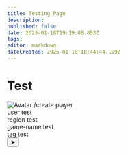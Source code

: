 ```yaml
---
title: Testing Page
description: 
published: false
date: 2025-01-18T19:19:08.853Z
tags: 
editor: markdown
dateCreated: 2025-01-18T18:44:44.199Z
---
```


# Test

<div class="chat-container">
    <div class="chat-bar">
        <img src="https://zoe-discord-bot.ch/img/favicon.ico" alt="Avatar" class="avatar">
        <span class="command-text">/create player</span>
        <div class="parameters">
            <div class="parameter">
                <span class="parameter-label">user</span>
                <span class="parameter-value">test</span>
            </div>
            <div class="parameter">
                <span class="parameter-label">region</span>
                <span class="parameter-value">test</span>
            </div>
            <div class="parameter">
                <span class="parameter-label">game-name</span>
                <span class="parameter-value">test</span>
            </div>
            <div class="parameter">
                <span class="parameter-label">tag</span>
                <span class="parameter-value">test</span>
            </div>
        </div>
        <button class="send-btn">&#10148;</button> 
    </div>
</div>

